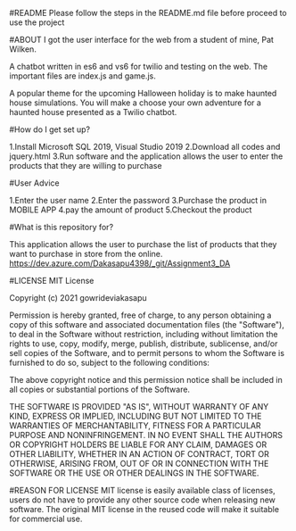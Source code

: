 #README
Please follow the steps in the README.md file before proceed to use the project

#ABOUT
I got the user interface for the web from a student of mine, Pat Wilken.

A chatbot written in es6 and vs6 for twilio and testing on the web. The important files are index.js and game.js.

A popular theme for the upcoming Halloween holiday is to make haunted house simulations. You will make a choose your own adventure for a haunted house presented as a Twilio chatbot.

#How do I get set up?

1.Install Microsoft SQL 2019, Visual Studio 2019 
2.Download all codes and jquery.html 
3.Run software and the application allows the user to enter the products that they are willing to purchase

#User Advice

1.Enter the user name 
2.Enter the password 
3.Purchase the product in MOBILE APP
4.pay the amount of product 
5.Checkout the product

#What is this repository for?

This application allows the user to purchase the list of products that they want to purchase in store from the online. 
https://dev.azure.com/Dakasapu4398/_git/Assignment3_DA

#LICENSE
MIT License

Copyright (c) 2021 gowrideviakasapu

Permission is hereby granted, free of charge, to any person obtaining a copy of this software and associated documentation files (the "Software"), to deal in the Software without restriction, including without limitation the rights to use, copy, modify, merge, publish, distribute, sublicense, and/or sell copies of the Software, and to permit persons to whom the Software is furnished to do so, subject to the following conditions:

The above copyright notice and this permission notice shall be included in all copies or substantial portions of the Software.

THE SOFTWARE IS PROVIDED "AS IS", WITHOUT WARRANTY OF ANY KIND, EXPRESS OR IMPLIED, INCLUDING BUT NOT LIMITED TO THE WARRANTIES OF MERCHANTABILITY, FITNESS FOR A PARTICULAR PURPOSE AND NONINFRINGEMENT. IN NO EVENT SHALL THE AUTHORS OR COPYRIGHT HOLDERS BE LIABLE FOR ANY CLAIM, DAMAGES OR OTHER LIABILITY, WHETHER IN AN ACTION OF CONTRACT, TORT OR OTHERWISE, ARISING FROM, OUT OF OR IN CONNECTION WITH THE SOFTWARE OR THE USE OR OTHER DEALINGS IN THE SOFTWARE.

#REASON FOR LICENSE
MIT license is easily available class of licenses, users do not have to provide any other source code when releasing new software. The original MIT license in the reused code will make it suitable for commercial use.

